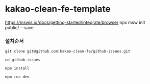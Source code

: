 # kakao-clean-fe-template

https://mswjs.io/docs/getting-started/integrate/browser
npx msw init public/ --save

### 설치순서
```shell
git clone git@github.com:kakao-clean-fe/github-issues.git

cd github-issues

npm install

npm run dev
```
